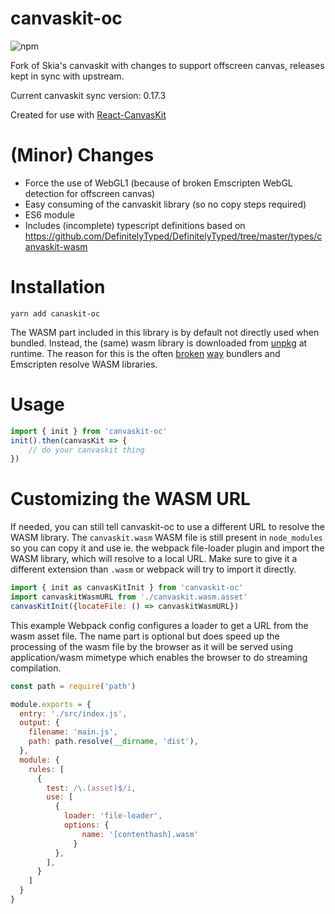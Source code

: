 # canvaskit-oc

![npm](https://img.shields.io/npm/v/canvaskit-oc)

Fork of Skia's canvaskit with changes to support offscreen canvas, releases kept in sync with upstream.

Current canvaskit sync version: 0.17.3

Created for use with [React-CanvasKit](https://github.com/udevbe/react-canvaskit)

# (Minor) Changes
- Force the use of WebGL1 (because of broken Emscripten WebGL detection for offscreen canvas) 
- Easy consuming of the canvaskit library (so no copy steps required)
- ES6 module
- Includes (incomplete) typescript definitions based on https://github.com/DefinitelyTyped/DefinitelyTyped/tree/master/types/canvaskit-wasm

# Installation

`yarn add canaskit-oc`

The WASM part included in this library is by default not directly used when bundled. Instead, the (same) wasm library is downloaded 
from [unpkg](https://unpkg.com/) at runtime. The reason for this is the often [broken](https://github.com/webpack/webpack/issues/7352) [way](https://github.com/rollup/rollup/issues/1636) bundlers and Emscripten resolve WASM libraries.

# Usage
```javascript
import { init } from 'canvaskit-oc'
init().then(canvasKit => {
    // do your canvaskit thing
})
```

# Customizing the WASM URL
If needed, you can still tell canvaskit-oc to use a different URL to resolve the WASM library. The  `canvaskit.wasm` WASM file is still present
in `node_modules` so you can copy it and use ie. the webpack file-loader plugin and import the WASM library, which will resolve to a local URL.
Make sure to give it a different extension than `.wasm` or webpack will try to import it directly.
```javascript
import { init as canvasKitInit } from 'canvaskit-oc'
import canvaskitWasmURL from './canvaskit.wasm.asset'
canvasKitInit({locateFile: () => canvaskitWasmURL})
```

This example Webpack config configures a loader to get a URL from the wasm asset file. The name part is optional but does speed up the processing of the wasm file by the browser as
it will be served using application/wasm mimetype which enables the browser to do streaming compilation.
```javascript
const path = require('path')

module.exports = {
  entry: './src/index.js',
  output: {
    filename: 'main.js',
    path: path.resolve(__dirname, 'dist'),
  },
  module: {
    rules: [
      {
        test: /\.(asset)$/i,
        use: [
          {
            loader: 'file-loader',
            options: {
                name: '[contenthash].wasm'
              }
          },
        ],
      }
    ]
  }
}
```
